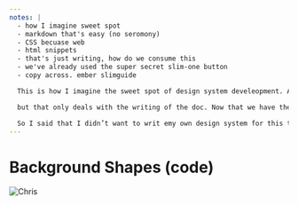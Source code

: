 ```yaml
---
notes: |
  - how I imagine sweet spot
  - markdown that's easy (no seromony)
  - CSS becuase web
  - html snippets
  - that's just writing, how do we consume this
  - we've already used the super secret slim-one button
  - copy across. ember slimguide

  This is how I imagine the sweet spot of design system develeopment. A set of markdown files with very little seromony around writing them. A collection of CSS since we’re designing for the web here, and some html snippeets in the docs that show you exactly what they look like.

  but that only deals with the writing of the doc. Now that we have the perfect design system docs including all the CSS that we will need. How do I actually consume this **universal** system? Let’s go through it together with an example

  So I said that I didn’t want to writ emy own design system for this talk and i would just use the ember-styleguide, but I have already used my super secret Netlify QuickStart button and I want to use my super slimmed down repo, so I copied across all most of the files from ember-styleguide and I have renameed the project eember-slimguide.
---
```


# Background Shapes (code)

![Chris](/images/background-shapes-code.png)
